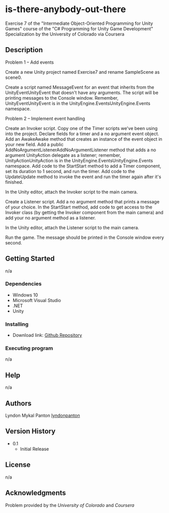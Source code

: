 # is-there-anybody-out-there
Exercise 7 of the "Intermediate Object-Oriented Programming for Unity Games" course of the "C# Programming for Unity Game Development" Specialization by the University of Colorado via Coursera

## Description

Problem 1 – Add events

Create a new Unity project named Exercise7 and rename SampleScene as scene0.

Create a script named MessageEvent for an event that inherits from the UnityEventUnityEvent that doesn't have any arguments. The script will be printing messages to the Console window. Remember, UnityEventUnityEvent is in the UnityEngine.EventsUnityEngine.Events namespace.

Problem 2 – Implement event handling

Create an Invoker script. Copy one of the Timer scripts we've been using into the project. Declare fields for a timer and a no argument event object. Add an AwakeAwake method that creates an instance of the event object in your new field. Add a public AddNoArgumentListenerAddNoArgumentListener method that adds a no argument UnityAction delegate as a listener; remember, UnityActionUnityAction is in the UnityEngine.EventsUnityEngine.Events namespace. Add code to the StartStart method to add a Timer component, set its duration to 1 second, and run the timer. Add code to the UpdateUpdate method to invoke the event and run the timer again after it's finished. 

In the Unity editor, attach the Invoker script to the main camera.

Create a Listener script. Add a no argument method that prints a message of your choice. In the StartStart method, add code to get access to the Invoker class (by getting the Invoker component from the main camera) and add your no argument method as a listener.

In the Unity editor, attach the Listener script to the main camera.

Run the game. The message should be printed in the Console window every second.

## Getting Started

n/a

### Dependencies

* Windows 10
* Microsoft Visual Studio
* .NET
* Unity

### Installing

* Download link: [Github Repository](https://github.com/lyndonpanton/is-there-anybody-out-there)

### Executing program

n/a

## Help

n/a

## Authors

Lyndon Mykal Panton
[lyndonpanton](https://github.com/lyndonpanton/)

## Version History

* 0.1
    * Initial Release

## License

n/a

## Acknowledgments

Problem provided by the _University of Colorado_ and _Coursera_
